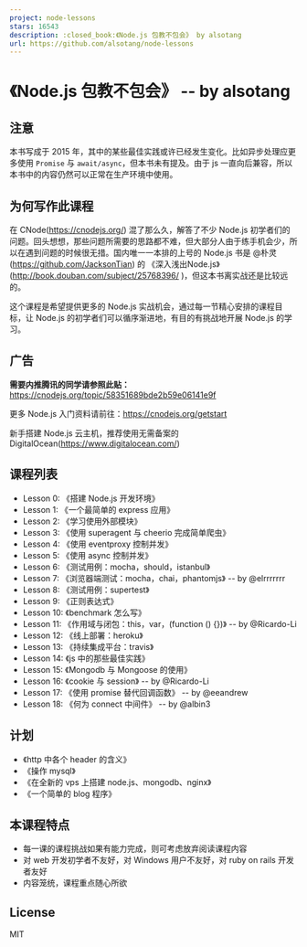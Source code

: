 ```yaml
---
project: node-lessons
stars: 16543
description: :closed_book:《Node.js 包教不包会》 by alsotang
url: https://github.com/alsotang/node-lessons
---
```


《Node.js 包教不包会》 -- by alsotang
==============================

注意
--

本书写成于 2015 年，其中的某些最佳实践或许已经发生变化。比如异步处理应更多使用 `Promise` 与 `await/async`，但本书未有提及。由于 js 一直向后兼容，所以本书中的内容仍然可以正常在生产环境中使用。

为何写作此课程
-------

在 CNode(https://cnodejs.org/) 混了那么久，解答了不少 Node.js 初学者们的问题。回头想想，那些问题所需要的思路都不难，但大部分人由于练手机会少，所以在遇到问题的时候很无措。国内唯一一本排的上号的 Node.js 书是 @朴灵(https://github.com/JacksonTian) 的 《深入浅出Node.js》(http://book.douban.com/subject/25768396/ )，但这本书离实战还是比较远的。

这个课程是希望提供更多的 Node.js 实战机会，通过每一节精心安排的课程目标，让 Node.js 的初学者们可以循序渐进地，有目的有挑战地开展 Node.js 的学习。

广告
--

**需要内推腾讯的同学请参照此贴：** https://cnodejs.org/topic/58351689bde2b59e06141e9f

更多 Node.js 入门资料请前往：https://cnodejs.org/getstart

新手搭建 Node.js 云主机，推荐使用无需备案的 DigitalOcean(https://www.digitalocean.com/)

课程列表
----

-   Lesson 0: 《搭建 Node.js 开发环境》
-   Lesson 1: 《一个最简单的 express 应用》
-   Lesson 2: 《学习使用外部模块》
-   Lesson 3: 《使用 superagent 与 cheerio 完成简单爬虫》
-   Lesson 4: 《使用 eventproxy 控制并发》
-   Lesson 5: 《使用 async 控制并发》
-   Lesson 6: 《测试用例：mocha，should，istanbul》
-   Lesson 7: 《浏览器端测试：mocha，chai，phantomjs》 -- by @elrrrrrrr
-   Lesson 8: 《测试用例：supertest》
-   Lesson 9: 《正则表达式》
-   Lesson 10: 《benchmark 怎么写》
-   Lesson 11: 《作用域与闭包：this，var，(function () {})》 -- by @Ricardo-Li
-   Lesson 12: 《线上部署：heroku》
-   Lesson 13: 《持续集成平台：travis》
-   Lesson 14: 《js 中的那些最佳实践》
-   Lesson 15: 《Mongodb 与 Mongoose 的使用》
-   Lesson 16: 《cookie 与 session》 -- by @Ricardo-Li
-   Lesson 17: 《使用 promise 替代回调函数》 -- by @eeandrew
-   Lesson 18: 《何为 connect 中间件》 -- by @albin3

计划
--

-   《http 中各个 header 的含义》
-   《操作 mysql》
-   《在全新的 vps 上搭建 node.js、mongodb、nginx》
-   《一个简单的 blog 程序》

本课程特点
-----

-   每一课的课程挑战如果有能力完成，则可考虑放弃阅读课程内容
-   对 web 开发初学者不友好，对 Windows 用户不友好，对 ruby on rails 开发者友好
-   内容笼统，课程重点随心所欲

License
-------

MIT
